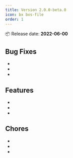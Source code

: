 ```yaml
---
title: Version 2.0.0-beta.0
icon: bx bxs-file
order: 1
---
```


:package: Release date: **2022-06-00**

## Bug Fixes <Badge type="danger" text="Fixed" vertical="middle" />

-
-
-

## Features <Badge type="tip" text="New" vertical="middle" />

-
-
-

## Chores <Badge type="warning" text="Improved" vertical="middle" />

-
-
-
